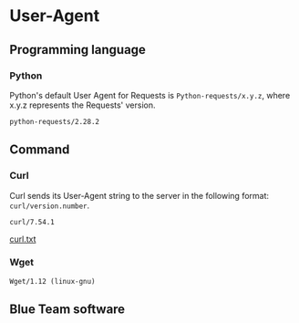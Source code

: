 # User-Agent

## Programming language
### Python
Python's default User Agent for Requests is `Python-requests/x.y.z`, where x.y.z represents the Requests' version. 

`python-requests/2.28.2`


## Command
### Curl
Curl sends its User-Agent string to the server in the following format: `curl/version.number`.

`curl/7.54.1`

[curl.txt](./curl.txt)

### Wget
`Wget/1.12 (linux-gnu)`

## Blue Team software
